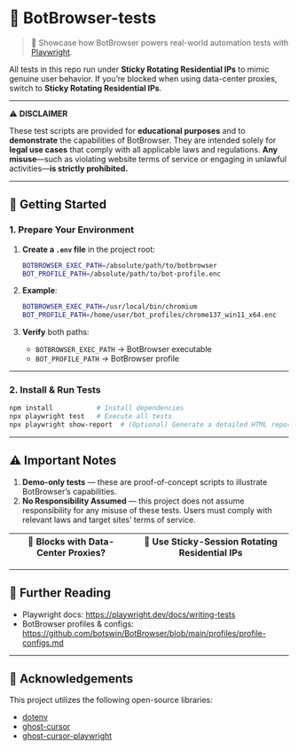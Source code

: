 
# 🚀 BotBrowser-tests

> 📢 Showcase how BotBrowser powers real-world automation tests with [Playwright](https://playwright.dev/docs/writing-tests).

All tests in this repo run under **Sticky Rotating Residential IPs** to mimic genuine user behavior.
If you’re blocked when using data-center proxies, switch to **Sticky Rotating Residential IPs**.

---

⚠️ **DISCLAIMER**

These test scripts are provided for **educational purposes** and to **demonstrate** the capabilities of BotBrowser. They are intended solely for **legal use cases** that comply with all applicable laws and regulations. **Any misuse**—such as violating website terms of service or engaging in unlawful activities—**is strictly prohibited.**

---

## 🔧 Getting Started

### 1. Prepare Your Environment

1. **Create a `.env` file** in the project root:

   ```bash
   BOTBROWSER_EXEC_PATH=/absolute/path/to/botbrowser
   BOT_PROFILE_PATH=/absolute/path/to/bot-profile.enc
   ```

2. **Example**:

   ```bash
   BOTBROWSER_EXEC_PATH=/usr/local/bin/chromium
   BOT_PROFILE_PATH=/home/user/bot_profiles/chrome137_win11_x64.enc
   ```

3. **Verify** both paths:
   - `BOTBROWSER_EXEC_PATH` → BotBrowser executable
   - `BOT_PROFILE_PATH` → BotBrowser profile

---

### 2. Install & Run Tests

```bash
npm install           # Install dependencies
npx playwright test   # Execute all tests
npx playwright show-report  # (Optional) Generate a detailed HTML report
```

---

## ⚠️ Important Notes

1. **Demo-only tests** — these are proof-of-concept scripts to illustrate BotBrowser’s capabilities.
2. **No Responsibility Assumed** — this project does not assume responsibility for any misuse of these tests. Users must comply with relevant laws and target sites’ terms of service.

| 🛑 Blocks with Data-Center Proxies? | 🔄 Use Sticky-Session Rotating Residential IPs |
|-------------------------------------|-----------------------------------------------|

---

## 📖 Further Reading

- Playwright docs: https://playwright.dev/docs/writing-tests
- BotBrowser profiles & configs: https://github.com/botswin/BotBrowser/blob/main/profiles/profile-configs.md

---

## 🙏 Acknowledgements

This project utilizes the following open-source libraries:

- [dotenv](https://www.npmjs.com/package/dotenv)
- [ghost-cursor](https://www.npmjs.com/package/ghost-cursor)
- [ghost-cursor-playwright](https://www.npmjs.com/package/ghost-cursor-playwright)
